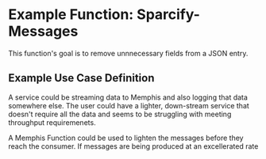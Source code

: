 # Example Function: Sparcify-Messages

This function's goal is to remove unnnecessary fields from a JSON entry.

## Example Use Case Definition

A service could be streaming data to Memphis and also logging that data somewhere else. The user could have a lighter, down-stream service that doesn't require all the data and seems to be struggling with meeting throughput requiremenets. 

A Memphis Function could be used to lighten the messages before they reach the consumer. If messages are being produced at an excellerated rate  